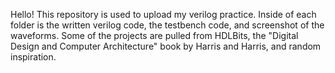 Hello!
This repository is used to upload my verilog practice. Inside of each folder is the written verilog code, the testbench code, and screenshot of the waveforms.
Some of the projects are pulled from HDLBits, the "Digital Design and Computer Architecture" book by Harris and Harris, and random inspiration.

